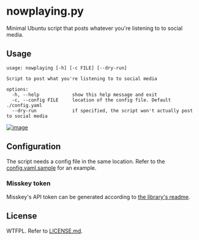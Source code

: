 # nowplaying.py

Minimal Ubuntu script that posts whatever you're listening to to social media.

## Usage

```
usage: nowplaying [-h] [-c FILE] [--dry-run]

Script to post what you're listening to to social media

options:
  -h, --help            show this help message and exit
  -c, --config FILE     location of the config file. Default ./config.yaml
  --dry-run             if specified, the script won't actually post to social media
```

[![image](https://github.com/valerauko/nowplaying.py/assets/6322484/695cf594-1445-4ed7-a996-1f26353e7316)](https://unsplash.com/photos/n4BDkIEls78)

## Configuration

The script needs a config file in the same location. Refer to the [config.yaml.sample](config.yaml.sample) for an example.

### Misskey token

Misskey's API token can be generated according to [the library's readme](https://github.com/YuzuRyo61/Misskey.py#create-token).

## License

WTFPL. Refer to [LICENSE.md](https://github.com/valerauko/nowplaying.py/blob/master/LICENSE.md).
